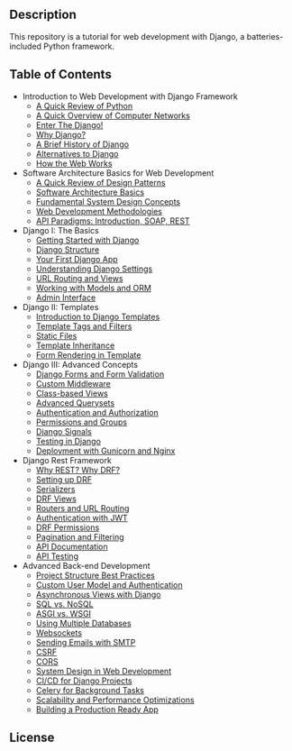 ## Description

This repository is a tutorial for web development with Django, a batteries-included Python framework.

## Table of Contents

- Introduction to Web Development with Django Framework
	- [A Quick Review of Python](Introduction/A%20Quick%20Review%20of%20Python.md)
	- [A Quick Overview of Computer Networks](Introduction/A%20Quick%20Overview%20of%20Computer%20Networks.md)
	- [Enter The Django!](Introduction/Enter%20The%20Django!.md)
    - [Why Django?](Why%20Django.md)
    - [A Brief History of Django](Introduction/A%20Brief%20History%20of%20Django.md)
    - [Alternatives to Django](Introduction/Alternatives%20to%20Django.md)
    - [How the Web Works]()
- Software Architecture Basics for Web Development
    - [A Quick Review of Design Patterns]()
    - [Software Architecture Basics]()
    - [Fundamental System Design Concepts]()
    - [Web Development Methodologies]()
    - [API Paradigms: Introduction, SOAP, REST]()
- Django I: The Basics
	- [Getting Started with Django](Django%20I%20-%20The%20Basics/Getting%20Started%20with%20Django.md)
	- [Django Structure](Django%20I%20-%20The%20Basics/Django%20Structure.md)
	- [Your First Django App]()
	- [Understanding Django Settings]()
	- [URL Routing and Views]()
	- [Working with Models and ORM]()
	- [Admin Interface]()
- Django II: Templates
	- [Introduction to Django Templates]()
	- [Template Tags and Filters]()
	- [Static Files]()
	- [Template Inheritance]()
	- [Form Rendering in Template]()
- Django III: Advanced Concepts
	- [Django Forms and Form Validation]()
	- [Custom Middleware]()
	- [Class-based Views]()
	- [Advanced Querysets]()
	- [Authentication and Authorization]()
	- [Permissions and Groups]()
	- [Django Signals]()
	- [Testing in Django]()
	- [Deployment with Gunicorn and Nginx]()
- Django Rest Framework
	- [Why REST? Why DRF?]()
	- [Setting up DRF]()
	- [Serializers]()
	- [DRF Views]()
	- [Routers and URL Routing]()
	- [Authentication with JWT]()
	- [DRF Permissions]()
	- [Pagination and Filtering]()
	- [API Documentation]()
	- [API Testing]()
- Advanced Back-end Development
	- [Project Structure Best Practices]()
	- [Custom User Model and Authentication]()
	- [Asynchronous Views with Django]()
	- [SQL vs. NoSQL]()
	- [ASGI vs. WSGI]()
	- [Using Multiple Databases]()
	- [Websockets]()
	- [Sending Emails with SMTP]()
	- [CSRF]()
	- [CORS]()
	- [System Design in Web Development]()
	- [CI/CD for Django Projects]()
	- [Celery for Background Tasks]()
	- [Scalability and Performance Optimizations]()
	- [Building a Production Ready App]()

## License
